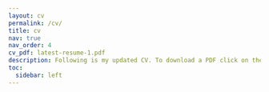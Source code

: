 ```yaml
---
layout: cv
permalink: /cv/
title: cv
nav: true
nav_order: 4
cv_pdf: latest-resume-1.pdf
description: Following is my updated CV. To download a PDF click on the icon in the right!
toc:
  sidebar: left
---
```

